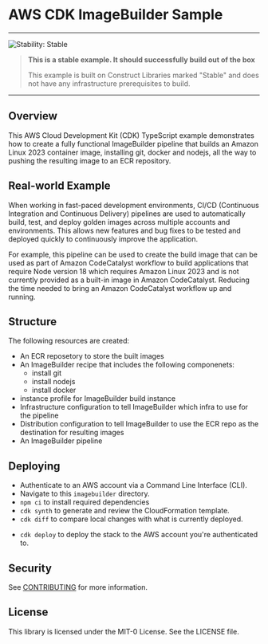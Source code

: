 # AWS CDK ImageBuilder Sample

<!--BEGIN STABILITY BANNER-->
---

![Stability: Stable](https://img.shields.io/badge/stability-Stable-success.svg?style=for-the-badge)

> **This is a stable example. It should successfully build out of the box**
>
> This example is built on Construct Libraries marked "Stable" and does not have any infrastructure prerequisites to build.
---
<!--END STABILITY BANNER-->

## Overview

This AWS Cloud Development Kit (CDK) TypeScript example demonstrates how to create a fully functional ImageBuilder pipeline that builds an Amazon Linux 2023 container image, installing git, docker and nodejs, all the way to pushing the resulting image to an ECR repository.

## Real-world Example

When working in fast-paced development environments, CI/CD (Continuous Integration and Continuous Delivery) pipelines are used to automatically build, test, and deploy golden images across multiple accounts and environments. This allows new features and bug fixes to be tested and deployed quickly to continuously improve the application.

For example, this pipeline can be used to create the build image that can be used as part of Amazon CodeCatalyst workflow to build applications that require Node version 18 which requires Amazon Linux 2023 and is not currently provided as a built-in image in Amazon CodeCatalyst. Reducing the time needed to bring an Amazon CodeCatalyst workflow up and running.

## Structure

The following resources are created:
- An ECR reposetory to store the built images
- An ImageBuilder recipe that includes the following componenets:
    - install git
    - install nodejs
    - install docker
- instance profile for ImageBuilder build instance
- Infrastructure configuration to tell ImageBuilder which infra to use for the pipeline
- Distribution configuration to tell ImageBuilder to use the ECR repo as the destination for resulting images
- An ImageBuilder pipeline

## Deploying

- Authenticate to an AWS account via a Command Line Interface (CLI).
- Navigate to this `imagebuilder` directory.
- `npm ci` to install required dependencies
- `cdk synth` to generate and review the CloudFormation template.
- `cdk diff` to compare local changes with what is currently deployed.
<!-- - `npm run test` to run the tests we specify in `imagebuilder.test.ts`. -->
- `cdk deploy` to deploy the stack to the AWS account you're authenticated to.

## Security

See [CONTRIBUTING](CONTRIBUTING.md#security-issue-notifications) for more information.

## License

This library is licensed under the MIT-0 License. See the LICENSE file.

